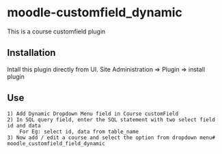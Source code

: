 # moodle-customfield_dynamic
 This is a course customfield plugin
## Installation
 Intall this plugin directly from UI.
  Site Administration  => Plugin => install plugin  

## Use
    1) Add Dynamic Dropdown Menu field in Course customField
    2) In SQL query field, enter the SQL statement with two select field id and data
        For Eg: select id, data from table_name
    3) Now add / edit a course and select the option from dropdown menu# moodle_customfield_field_dynamic
